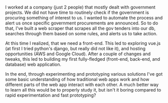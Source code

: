 I worked at a company (just 2 people) that mostly dealt with government projects. We did not have time to routinely check if the government is procuring something of interest to us. I wanted to automate the process and alert us once specific government procurements are announced. So to do that, I've built a web scraper that scrapes all the gov tenders into our db, searches through them based on some rules, and alerts us to take action.

At this time I realized, that we need a front-end. This led to exploring vue.js (at first I tried python's django, but really did not like it), and hosting opportunities (AWS and Google Cloud). After a couple of changes and tweaks, this led to building my first fully-fledged (front-end, back-end, and database) web application.

In the end, through experimenting and prototyping various solutions I've got some basic understanding of how traditional web apps work and how different parts of the web app interact with each other. A much better way to learn all this would be to properly study it, but isn't it boring compared to rapid experimentation and fast prototyping?
